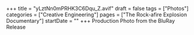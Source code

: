 +++
title = "yLztNn0mPRHK3C6Dqu_Z.avif"
draft = false
tags = ["Photos"]
categories = ["Creative Engineering"]
pages = ["The Rock-afire Explosion Documentary"]
startDate = ""
+++
Production Photo from the BluRay Release
